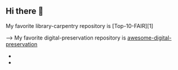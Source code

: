 ## Hi there 👋

<!--
**kt875-Roth/kt875-Roth** is a ✨ _special_ ✨ repository because its `README.md` (this file) appears on your GitHub profile.

Here are some ideas to get you started:

- 🔭 I’m currently working on ... clerical duties at Roth Junior High 
- 🌱 I’m currently learning ... Library and Information Science - Data and Digital Stewardship 
- 👯 I’m looking to collaborate on ... music repositories 
- 🤔 I’m looking for help with ... metadata  
- 💬 Ask me about ... Music/the Saxophone 
- 📫 How to reach me: ... kt875@drexel.edu / kthomas@rhnet.org 
- 😄 Pronouns: ... she/her 
- ⚡ Fun fact: ... I love to sew and write/play music in my free time 
--> My favorite library-carpentry repository is [Top-10-FAIR][1]  
--> My favorite digital-preservation repository is [awesome-digital-preservation][2]
- [1]: <[https://github.com/LibraryCarpentry/Top-10-FAIR> "Top-10-FAIR" 
- [2]: <https://github.com/digipres/awesome-digital-preservation> "awesome-digital-preservation" 
